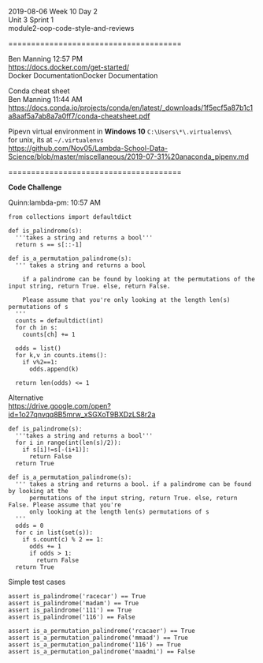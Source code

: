 
2019-08-06 Week 10 Day 2    
Unit 3 Sprint 1   
module2-oop-code-style-and-reviews  


======================================

Ben Manning 12:57 PM  
https://docs.docker.com/get-started/  
Docker DocumentationDocker Documentation  

Conda cheat sheet  
Ben Manning 11:44 AM
https://docs.conda.io/projects/conda/en/latest/_downloads/1f5ecf5a87b1c1a8aaf5a7ab8a7a0ff7/conda-cheatsheet.pdf  

Pipevn virtual environment in **Windows 10** `C:\Users\*\.virtualenvs\`  
for unix, its at `~/.virtualenvs`  
https://github.com/Nov05/Lambda-School-Data-Science/blob/master/miscellaneous/2019-07-31%20anaconda_pipenv.md 

======================================

**Code Challenge**  

Quinn:lambda-pm: 10:57 AM  
```
from collections import defaultdict

def is_palindrome(s): 
  '''takes a string and returns a bool''' 
  return s == s[::-1]
  
def is_a_permutation_palindrome(s): 
  ''' takes a string and returns a bool
  
    if a palindrome can be found by looking at the permutations of the input string, return True. else, return False. 
    
    Please assume that you're only looking at the length len(s) permutations of s 
  ''' 
  counts = defaultdict(int)
  for ch in s: 
    counts[ch] += 1
  
  odds = list()
  for k,v in counts.items(): 
    if v%2==1: 
      odds.append(k)
    
  return len(odds) <= 1 
```

Alternative    
https://drive.google.com/open?id=1o27qnvqq8B5mrw_xSGXoT9BXDzLS8r2a    

```
def is_palindrome(s): 
  '''takes a string and returns a bool''' 
  for i in range(int(len(s)/2)):
    if s[i]!=s[-(i+1)]:
      return False
  return True

def is_a_permutation_palindrome(s): 
  ''' takes a string and returns a bool. if a palindrome can be found by looking at the     
      permutations of the input string, return True. else, return False. Please assume that you're
      only looking at the length len(s) permutations of s 
  ''' 
  odds = 0
  for c in list(set(s)):
    if s.count(c) % 2 == 1:
      odds += 1
      if odds > 1:
        return False
  return True
```

Simple test cases  
```
assert is_palindrome('racecar') == True
assert is_palindrome('madam') == True
assert is_palindrome('111') == True
assert is_palindrome('116') == False

assert is_a_permutation_palindrome('rcacaer') == True
assert is_a_permutation_palindrome('mmaad') == True
assert is_a_permutation_palindrome('116') == True
assert is_a_permutation_palindrome('maadmi') == False
```

